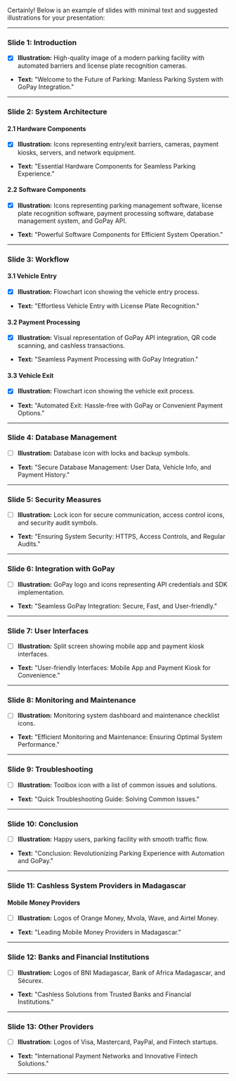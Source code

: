Certainly! Below is an example of slides with minimal text and suggested illustrations for your presentation:

---

### Slide 1: Introduction

- [x] **Illustration:** High-quality image of a modern parking facility with automated barriers and license plate recognition cameras.
- **Text:** "Welcome to the Future of Parking: Manless Parking System with GoPay Integration."

---

### Slide 2: System Architecture

#### 2.1 Hardware Components

- [x] **Illustration:** Icons representing entry/exit barriers, cameras, payment kiosks, servers, and network equipment.
- **Text:** "Essential Hardware Components for Seamless Parking Experience."

#### 2.2 Software Components

- [x] **Illustration:** Icons representing parking management software, license plate recognition software, payment processing software, database management system, and GoPay API.
- **Text:** "Powerful Software Components for Efficient System Operation."

---

### Slide 3: Workflow
<!-- text fotsiny -->
#### 3.1 Vehicle Entry

- [x] **Illustration:** Flowchart icon showing the vehicle entry process.
- **Text:** "Effortless Vehicle Entry with License Plate Recognition."

#### 3.2 Payment Processing

- [x] **Illustration:** Visual representation of GoPay API integration, QR code scanning, and cashless transactions.
- **Text:** "Seamless Payment Processing with GoPay Integration."

#### 3.3 Vehicle Exit

- [x] **Illustration:** Flowchart icon showing the vehicle exit process.
- **Text:** "Automated Exit: Hassle-free with GoPay or Convenient Payment Options."

---

### Slide 4: Database Management

- [ ] **Illustration:** Database icon with locks and backup symbols.
- **Text:** "Secure Database Management: User Data, Vehicle Info, and Payment History."

---

### Slide 5: Security Measures

- [ ] **Illustration:** Lock icon for secure communication, access control icons, and security audit symbols.
- **Text:** "Ensuring System Security: HTTPS, Access Controls, and Regular Audits."

---

### Slide 6: Integration with GoPay

- [ ] **Illustration:** GoPay logo and icons representing API credentials and SDK implementation.
- **Text:** "Seamless GoPay Integration: Secure, Fast, and User-friendly."

---

### Slide 7: User Interfaces

- [ ] **Illustration:** Split screen showing mobile app and payment kiosk interfaces.
- **Text:** "User-friendly Interfaces: Mobile App and Payment Kiosk for Convenience."

---

### Slide 8: Monitoring and Maintenance

- [ ] **Illustration:** Monitoring system dashboard and maintenance checklist icons.
- **Text:** "Efficient Monitoring and Maintenance: Ensuring Optimal System Performance."

---

### Slide 9: Troubleshooting

- [ ] **Illustration:** Toolbox icon with a list of common issues and solutions.
- **Text:** "Quick Troubleshooting Guide: Solving Common Issues."

---

### Slide 10: Conclusion

- [ ] **Illustration:** Happy users, parking facility with smooth traffic flow.
- **Text:** "Conclusion: Revolutionizing Parking Experience with Automation and GoPay."

---

### Slide 11: Cashless System Providers in Madagascar

#### Mobile Money Providers

- [ ] **Illustration:** Logos of Orange Money, Mvola, Wave, and Airtel Money.
- **Text:** "Leading Mobile Money Providers in Madagascar."

---

### Slide 12: Banks and Financial Institutions

- [ ] **Illustration:** Logos of BNI Madagascar, Bank of Africa Madagascar, and Sécurex.
- **Text:** "Cashless Solutions from Trusted Banks and Financial Institutions."

---

### Slide 13: Other Providers

- [ ] **Illustration:** Logos of Visa, Mastercard, PayPal, and Fintech startups.
- **Text:** "International Payment Networks and Innovative Fintech Solutions."

---